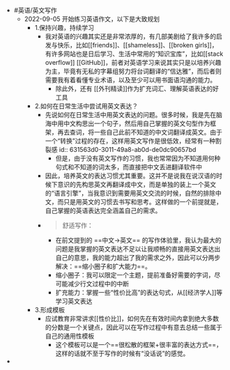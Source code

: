 - #英语/英文写作
	- 2022-09-05 开始练习英语作文，以下是大致规划
		- 1.保持兴趣，持续学习
			- 我对英语的兴趣其实还是非常浓厚的，有几部美剧给了我许多的启发与快乐，比如[[friends]]、[[shameless]]、[[broken girls]]，有许多网站也是日后学习、生活中常用的“知识宝库”，比如[[stack overflow]] [[GitHub]]，前者对英语学习来说其实只是以培养兴趣为主，毕竟有无私的字幕组努力将台词翻译的“信达雅”，而后者则需要我有着看懂专业术语，以及至少可以用书面语沟通的能力。
				- 除此外，还有 [[外刊精读]]作为扩充词汇、理解英语表达的好工具
		- 2.如何在日常生活中尝试用英文表达？
			- 先说如何在日常生活中用英文表达的问题。很多时候，我是先在脑海中用中文构思出一个句子，然后用自己掌握的英文句型作为框架，再去查词，将一些自己此前不知道的中文词翻译成英文。由于一个“转换”过程的存在，这样用英文写作是很低效，经常有一种割裂感
			  id:: 631563d0-3011-49a8-ab0d-de0dc90657bd
				- 但是，由于没有英文写作的习惯，我也常常因为不知道用何种句式和不知道的词太多，而直接把中文丢进翻译软件中
			- 因此，培养英文的表达习惯尤其重要。这并不是说我在说汉语的时候下意识的先构思英文再翻译成中文，而是单独的装上一个英文的“语言引擎”，当我意识到需要用英文交流的时候，自然的排除中文，而只是用英文的习惯去书写和思考。这样做的一个前提就是，自己掌握的英语表达完全涵盖自己的需求。
			- > 舒适写作：
				- 在前文提到的 ==中文→英文== 的写作体验里，我认为最大的问题是我掌握的英文表达不足以让我顺畅的直接用英文表达出自己的意思，我的能力超出了我的需求之外，因此可以分两步解决：==缩小圈子和扩大能力==。
				- 缩小圈子：我可以限定一个主题，提前准备好需要的字词，尽可能减少行文过程中的中断
				- 扩充能力：掌握一些“性价比高”的表达句式，从[[经济学人]]等学习英文表达
		- 3.形成模板
			- 应试教育非常讲求[[性价比]]，如何先在有效时间内拿到绝大多数的分数是一个关键点，因此可以在写作过程中有意去总结一些属于自己的通用性模板
				- 这个模板可以是一个==很松散的框架+很丰富的表达方式==，这样的话就不至于写作的时候有“没话说”的感觉。
-